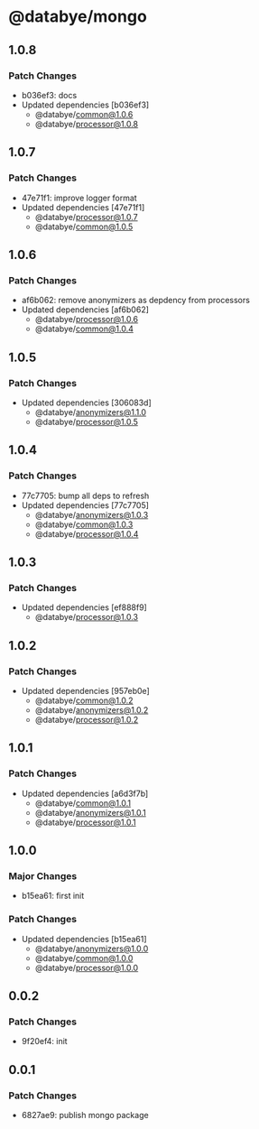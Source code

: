 # @databye/mongo

## 1.0.8

### Patch Changes

- b036ef3: docs
- Updated dependencies [b036ef3]
  - @databye/common@1.0.6
  - @databye/processor@1.0.8

## 1.0.7

### Patch Changes

- 47e71f1: improve logger format
- Updated dependencies [47e71f1]
  - @databye/processor@1.0.7
  - @databye/common@1.0.5

## 1.0.6

### Patch Changes

- af6b062: remove anonymizers as depdency from processors
- Updated dependencies [af6b062]
  - @databye/processor@1.0.6
  - @databye/common@1.0.4

## 1.0.5

### Patch Changes

- Updated dependencies [306083d]
  - @databye/anonymizers@1.1.0
  - @databye/processor@1.0.5

## 1.0.4

### Patch Changes

- 77c7705: bump all deps to refresh
- Updated dependencies [77c7705]
  - @databye/anonymizers@1.0.3
  - @databye/common@1.0.3
  - @databye/processor@1.0.4

## 1.0.3

### Patch Changes

- Updated dependencies [ef888f9]
  - @databye/processor@1.0.3

## 1.0.2

### Patch Changes

- Updated dependencies [957eb0e]
  - @databye/common@1.0.2
  - @databye/anonymizers@1.0.2
  - @databye/processor@1.0.2

## 1.0.1

### Patch Changes

- Updated dependencies [a6d3f7b]
  - @databye/common@1.0.1
  - @databye/anonymizers@1.0.1
  - @databye/processor@1.0.1

## 1.0.0

### Major Changes

- b15ea61: first init

### Patch Changes

- Updated dependencies [b15ea61]
  - @databye/anonymizers@1.0.0
  - @databye/common@1.0.0
  - @databye/processor@1.0.0

## 0.0.2

### Patch Changes

- 9f20ef4: init

## 0.0.1

### Patch Changes

- 6827ae9: publish mongo package
